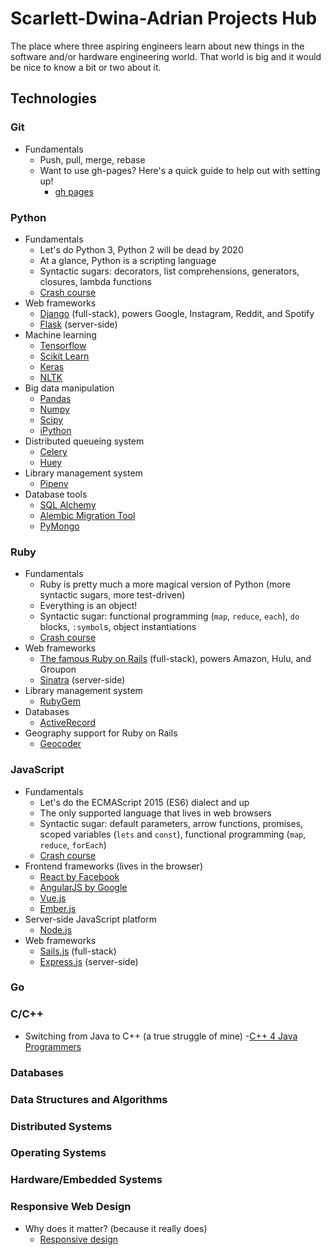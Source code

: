 # Scarlett-Dwina-Adrian Projects Hub

The place where three aspiring engineers learn about new things in the software and/or hardware engineering world. That world is big and it would be nice to know a bit or two about it.

## Technologies

### Git
- Fundamentals
    - Push, pull, merge, rebase
    - Want to use gh-pages? Here's a quick guide to help out with setting up! 
    	- [gh pages](https://www.thinkful.com/learn/a-guide-to-using-github-pages/)

### Python

- Fundamentals
    - Let's do Python 3, Python 2 will be dead by 2020
    - At a glance, Python is a scripting language
    - Syntactic sugars: decorators, list comprehensions, generators, closures, lambda functions
    - [Crash course](https://www.learnpython.org/)
- Web frameworks
    - [Django](https://www.djangoproject.com/) (full-stack), powers Google, Instagram, Reddit, and Spotify
    - [Flask](http://flask.pocoo.org/) (server-side)
- Machine learning
    - [Tensorflow](https://www.tensorflow.org/)
    - [Scikit Learn](http://scikit-learn.org/stable/index.html)
    - [Keras](https://keras.io/)
    - [NLTK](https://www.nltk.org/)
- Big data manipulation
    - [Pandas](https://pandas.pydata.org/)
    - [Numpy](http://www.numpy.org/)
    - [Scipy](https://www.scipy.org/)
    - [iPython](http://ipython.org/)
- Distributed queueing system
    - [Celery](http://www.celeryproject.org/)
    - [Huey](https://github.com/coleifer/huey)
- Library management system
    - [Pipenv](https://docs.pipenv.org/)
- Database tools
    - [SQL Alchemy](https://www.sqlalchemy.org/)
    - [Alembic Migration Tool](http://alembic.zzzcomputing.com/en/latest/)
    - [PyMongo](https://api.mongodb.com/python/current/)

### Ruby

- Fundamentals
    - Ruby is pretty much a more magical version of Python (more syntactic sugars, more test-driven)
    - Everything is an object!
    - Syntactic sugar: functional programming (`map`, `reduce`, `each`), `do` blocks, `:symbol`s, object instantiations
    - [Crash course](https://www.ruby-lang.org/en/documentation/quickstart/)
- Web frameworks
    - [The famous Ruby on Rails](https://rubyonrails.org/) (full-stack), powers Amazon, Hulu, and Groupon
    - [Sinatra](http://sinatrarb.com/) (server-side)
- Library management system
    - [RubyGem](https://rubygems.org/)
- Databases
    - [ActiveRecord](http://guides.rubyonrails.org/active_record_basics.html)
- Geography support for Ruby on Rails
    - [Geocoder](https://github.com/alexreisner/geocoder)


### JavaScript

- Fundamentals
    - Let's do the ECMAScript 2015 (ES6) dialect and up
    - The only supported language that lives in web browsers
    - Syntactic sugar: default parameters, arrow functions, promises, scoped variables (`lets` and `const`), functional programming (`map`, `reduce`, `forEach`)
    - [Crash course](https://javascript.info/)
- Frontend frameworks (lives in the browser)
    - [React by Facebook](https://reactjs.org/)
    - [AngularJS by Google](https://angularjs.org/)
    - [Vue.js](https://vuejs.org/)
    - [Ember.js](https://www.emberjs.com/)
- Server-side JavaScript platform
    - [Node.js](https://nodejs.org/en/)
- Web frameworks
    - [Sails.js](https://sailsjs.com/) (full-stack)
    - [Express.js](http://expressjs.com/) (server-side)

### Go

### C/C++
- Switching from Java to C++ (a true struggle of mine)
	-[C++ 4 Java Programmers](http://cse.unl.edu/~choueiry/S13-235/files/Cpp4java.pdf)

### Databases

### Data Structures and Algorithms

### Distributed Systems

### Operating Systems

### Hardware/Embedded Systems

### Responsive Web Design 
- Why does it matter? (because it really does)
	- [Responsive design](http://alistapart.com/article/dao)
